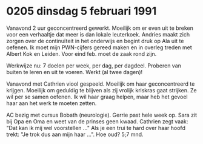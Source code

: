 # 0205 dinsdag 5 februari 1991
Vanavond 2 uur geconcentreerd gewerkt. Moeilijk om er even uit te breken voor een verhaaltje dat meer is dan lokale leuterkoek. Andries maakt zich zorgen over de continuïteit in het onderwijs en begint druk op Ala uit te oefenen. Ik moet mijn PWN-cijfers gereed maken en in overleg treden met Albert Kok en Leiden. Voor eind feb. moet de zaak rond zijn. 

Werkwijze nu: 7 doelen per week, per dag, per dagdeel. Proberen van buiten te leren en uit te voeren. Werkt (al twee dagen)!

Vanavond met Cathrien viool gespeeld. Moeilijk om haar geconcentreerd te krijgen. Moeilijk om geduldig te blijven als zij vrolijk kriskras gaat strijken. Ze wil per se samen oefenen. Ik wil haar graag helpen, maar heb het gevoel haar aan het werk te moeten zetten. 

AC bezig met cursus Bobath (neurologie). Gerrie past hele week op. Sara zit bij Opa en Oma en weet van de prinses geen kwaad. Cathrien zegt vaak: "Dat kan ik mij wel voorstellen ..." Als je een trui te hard over haar hoofd trekt: "Je trok dus aan mijn haar ...". Hoe oud? 5;7 mnd.
